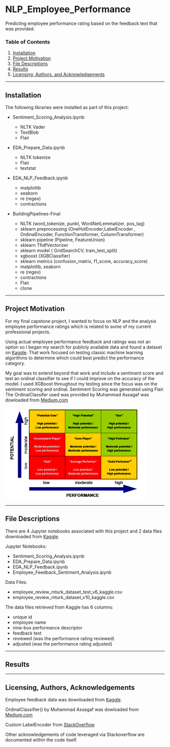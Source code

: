# NLP_Employee_Performance
Predicting employee performance rating based on the feedback text that was provided.  

### Table of Contents

1. [Installation](#installation)
2. [Project Motivation](#motivation)
3. [File Descriptions](#files)
4. [Results](#results)
5. [Licensing, Authors, and Acknowledgements](#licensing)

---

## Installation <a name="installation"></a>

The following libraries were installed as part of this project:
 - Sentiment_Scoring_Analysis.ipynb
   - NLTK Vader
   - TextBlob
   - Flair
 
- EDA_Prepare_Data.ipynb
  - NLTK tokenize 
  - Flair
  - textstat


- EDA_NLP_Feedback.ipynb
  -  matplotlib
  -  seaborn
  -  re (regex)
  -  contractions
  
  
  
- BuildingPipelines-Final
  -  NLTK (word_tokenize, punkt, WordNetLemmatizer, pos_tag)
  -  sklearn preprocessing (OneHotEncoder,LabelEncoder , OrdinalEncoder, FunctionTransformer, ColumnTransformer)
  -  sklearn pipeline (Pipeline, FeatureUnion)
  -  sklearn TfidfVectorizer
  -  sklearn model ( GridSearchCV, train_test_split)
  -  xgboost (XGBClassifier)
  -  sklearn metrics (confusion_matrix, f1_score, accuracy_score)
  -  matplotlib, seaborn
  -  re (regex)
  -  contractions
  -  Flair
  -  clone 

---
## Project Motivation<a name="motivation"></a>

For my final capstone project, I wanted to focus on NLP and the analysis employee performance ratings which is related to some of my current professional projects. 

Using actual employee performance feedback and ratings was not an option so I began my search for publicly available data and found a dataset on [Kaggle](https://www.kaggle.com/datasets/fiodarryzhykau/employee-review). That work focused on testing classic machine learning algorithms to determine which could best predict the performance category. 

My goal was to extend beyond that work and include a sentiment score and test an ordinal classifier to see if I could improve on the accuracy of the model. I used XGBoost throughout my testing since the focus was on the sentiment scoring and ordinal. Sentiment Scoring was generated using Flair. The OrdinalClassifer used was provided by Muhammad Assagaf was dowloaded from [Medium.com](https://medium.com/towards-data-science/simple-trick-to-train-an-ordinal-regression-with-any-classifier-6911183d2a3c)

<img src= https://github.com/mtx13/NLP_Employee_Performance/blob/main/ninebox_matrix.png >



---
## File Descriptions <a name="files"></a>

There are 4 Jupyter notebooks associated with this project and 2 data files downloaded from [Kaggle](https://www.kaggle.com/datasets/fiodarryzhykau/employee-review).  

Jupyter Notebooks:
- Sentiment_Scoring_Analysis.ipynb
- EDA_Prepare_Data.ipynb
- EDA_NLP_Feedback.ipynb
- Employee_Feedback_Sentiment_Analysis.ipynb

Data Files:
- employee_review_mturk_dataset_test_v6_kaggle.csv
- employee_review_mturk_dataset_v10_kaggle.csv

The data files retrieved from Kaggle has 6 columns:
 - unique id
 - employee name
 - nine-box performance descriptor
 - feedback text
 - reviewed (was the performance rating reviewed)
 - adjusted (was the performance rating adjusted)


---
## Results<a name="results"></a>




---
## Licensing, Authors, Acknowledgements<a name="licensing"></a>

Employee feedback data was downloaded from [Kaggle](https://www.kaggle.com/datasets/fiodarryzhykau/employee-review).  

OrdinalClassifier() by Muhammad Assagaf was dowloaded from [Medium.com](https://medium.com/towards-data-science/simple-trick-to-train-an-ordinal-regression-with-any-classifier-6911183d2a3c)

Custom LabelEncoder from [StackOverflow](https://stackoverflow.com/questions/51308994/python-sklearn-determine-the-encoding-order-of-labelencoder)

Other acknowledgements of code leveraged via Stackoverflow are documented within the code itself. 


